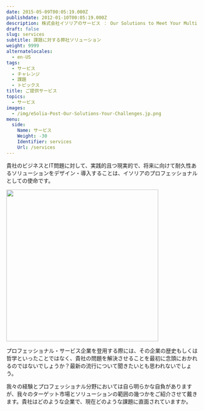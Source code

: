 ```yaml
---
date: 2015-05-09T00:05:19.000Z
publishdate: 2012-01-10T00:05:19.000Z
description: 株式会社イソリアのサービス ： Our Solutions to Meet Your Multi-cultural, Project or System Challenges
draft: false
slug: services
subtitle: 課題に対する弊社ソリューション
weight: 9999
alternatelocales:
  - en-US
tags:
  - サービス
  - チャレンジ
  - 課題
  - トピックス
title: ご提供サービス
topics:
  - サービス
images:
  - /img/eSolia-Post-Our-Solutions-Your-Challenges.jp.png
menu:
  side:
    Name: サービス
    Weight: -30
    Identifier: services
    Url: /services
---
```


貴社のビジネスとIT問題に対して、実践的且つ現実的で、将来に向けて耐久性あるソリューションをデザイン・導入することは、イソリアのプロフェッショナルとしての使命です。

<div class="image-container">
<img class="materialboxed right responsive-img" data-caption="Security vs Convenience" width="400" src="/img/eSolia-Post-Our-Solutions-Your-Challenges.jp.png">
</div>

プロフェッショナル・サービス企業を登用する際には、その企業の歴史もしくは哲学といったことではなく、貴社の問題を解決させることを最初に念頭におかれるのではないでしょうか？最新の流行について聞きたいとも思われないでしょう。

我々の経験とプロフェッショナル分野においては自ら明らかな自負がありますが、我々のターゲット市場とソリューションの範囲の幾つかをご紹介させて戴きます。貴社はどのような企業で、現在どのような課題に直面されていますか。

